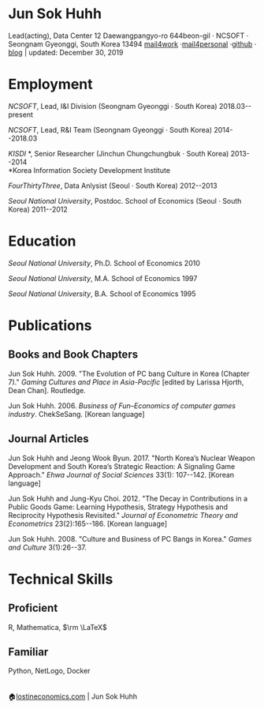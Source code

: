 # Jun Sok Huhh

Lead(acting), Data Center 
12 Daewangpangyo-ro 644beon-gil &#183; NCSOFT &#183; Seongnam Gyeonggi, South Korea 13494 
[mail4work](junsokhuhh@ncsoft.com) &#183;[mail4personal](anarinsk@gmail.com) &#183;[github](https://github.com/anarinsk) &#183; [blog](http://lostineconomics.com) &vert; updated: December 30, 2019

# Employment

*NCSOFT*, Lead, I&I Division (Seongnam Gyeonggi  &#183; South Korea) 2018.03--present 

*NCSOFT*, Lead, R&I Team (Seongnam Gyeonggi  &#183; South Korea) 2014--2018.03

*KISDI* \*, Senior Researcher (Jinchun Chungchungbuk  &#183; South Korea) 2013--2014 <br />
*Korea Information Society Development Institute

*FourThirtyThree*, Data Anlysist (Seoul  &#183; South Korea) 2012--2013

*Seoul National University*, Postdoc. School of Economics (Seoul  &#183; South Korea) 2011--2012

# Education

*Seoul National University*, Ph.D. School of Economics 2010

*Seoul National University*, M.A. School of Economics 1997 

*Seoul National University*, B.A. School of Economics 1995

# Publications

## Books and Book Chapters 

Jun Sok Huhh. 2009. "The Evolution of PC bang Culture in Korea (Chapter 7)." *Gaming Cultures and Place in Asia-Pacific* [edited by Larissa Hjorth, Dean Chan]. Routledge.

Jun Sok Huhh. 2006. *Business of Fun–Economics of computer games industry*. ChekSeSang. [Korean language]

## Journal Articles

Jun Sok Huhh and Jeong Wook Byun. 2017. "North Korea’s Nuclear Weapon Development and South Korea’s Strategic Reaction: A Signaling Game Approach." *Ehwa Journal of Social Sciences* 33(1): 107--142. [Korean language]

Jun Sok Huhh and Jung-Kyu Choi. 2012. "The Decay in Contributions in a Public Goods Game: Learning Hypothesis, Strategy Hypothesis and Reciprocity Hypothesis Revisited." *Journal of Econometric Theory and Econometrics* 23(2):165--186. [Korean language]

Jun Sok Huhh. 2008. "Culture and Business of PC Bangs in Korea." *Games and Culture* 3(1):26--37.

# Technical Skills 

## Proficient
R, Mathematica, $\rm \LaTeX$

## Familiar
Python, NetLogo, Docker
<br>
<br>
<br>
:house:[lostineconomics.com](http://lostineconomics.com) | Jun Sok Huhh 
<!--stackedit_data:
eyJoaXN0b3J5IjpbLTM0MTc5NDA3MV19
-->